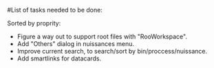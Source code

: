 #List of tasks needed to be done:

Sorted by proprity:
+ Figure a way out to support root files with "RooWorkspace".
+ Add "Others" dialog in nuissances menu.
+ Improve current search, to search/sort by bin/proccess/nuissance.
+ Add smartlinks for datacards.
